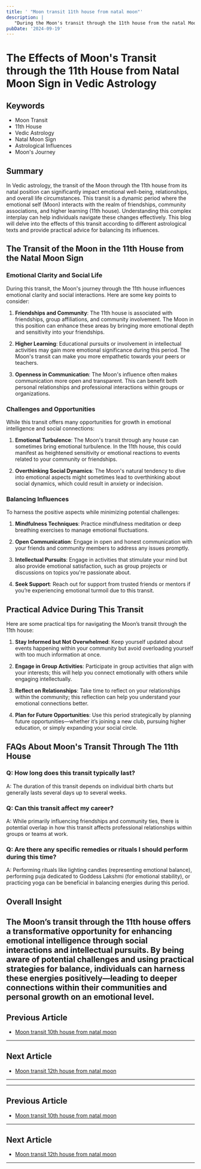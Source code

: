 ```yaml
---
title: ' "Moon transit 11th house from natal moon"'
description: |
   "During the Moon's transit through the 11th house from the natal Moon
pubDate: '2024-09-19'
---
```


# The Effects of Moon's Transit through the 11th House from Natal Moon Sign in Vedic Astrology

## Keywords

- Moon Transit
- 11th House
- Vedic Astrology
- Natal Moon Sign
- Astrological Influences
- Moon's Journey

## Summary

In Vedic astrology, the transit of the Moon through the 11th house from its natal position can significantly impact emotional well-being, relationships, and overall life circumstances. This transit is a dynamic period where the emotional self (Moon) interacts with the realm of friendships, community associations, and higher learning (11th house). Understanding this complex interplay can help individuals navigate these changes effectively. This blog will delve into the effects of this transit according to different astrological texts and provide practical advice for balancing its influences.

## The Transit of the Moon in the 11th House from the Natal Moon Sign

### Emotional Clarity and Social Life

During this transit, the Moon's journey through the 11th house influences emotional clarity and social interactions. Here are some key points to consider:

1. **Friendships and Community**: The 11th house is associated with friendships, group affiliations, and community involvement. The Moon in this position can enhance these areas by bringing more emotional depth and sensitivity into your friendships.
   
2. **Higher Learning**: Educational pursuits or involvement in intellectual activities may gain more emotional significance during this period. The Moon's transit can make you more empathetic towards your peers or teachers.

3. **Openness in Communication**: The Moon's influence often makes communication more open and transparent. This can benefit both personal relationships and professional interactions within groups or organizations.

### Challenges and Opportunities

While this transit offers many opportunities for growth in emotional intelligence and social connections:

1. **Emotional Turbulence**: The Moon's transit through any house can sometimes bring emotional turbulence. In the 11th house, this could manifest as heightened sensitivity or emotional reactions to events related to your community or friendships.

2. **Overthinking Social Dynamics**: The Moon's natural tendency to dive into emotional aspects might sometimes lead to overthinking about social dynamics, which could result in anxiety or indecision.

### Balancing Influences

To harness the positive aspects while minimizing potential challenges:

1. **Mindfulness Techniques**: Practice mindfulness meditation or deep breathing exercises to manage emotional fluctuations.

2. **Open Communication**: Engage in open and honest communication with your friends and community members to address any issues promptly.

3. **Intellectual Pursuits**: Engage in activities that stimulate your mind but also provide emotional satisfaction, such as group projects or discussions on topics you're passionate about.

4. **Seek Support**: Reach out for support from trusted friends or mentors if you’re experiencing emotional turmoil due to this transit.

## Practical Advice During This Transit

Here are some practical tips for navigating the Moon’s transit through the 11th house:

1. **Stay Informed but Not Overwhelmed**: Keep yourself updated about events happening within your community but avoid overloading yourself with too much information at once.

2. **Engage in Group Activities**: Participate in group activities that align with your interests; this will help you connect emotionally with others while engaging intellectually.

3. **Reflect on Relationships**: Take time to reflect on your relationships within the community; this reflection can help you understand your emotional connections better.

4. **Plan for Future Opportunities**: Use this period strategically by planning future opportunities—whether it’s joining a new club, pursuing higher education, or simply expanding your social circle.

## FAQs About Moon's Transit Through The 11th House

### Q: How long does this transit typically last?
A: The duration of this transit depends on individual birth charts but generally lasts several days up to several weeks.

### Q: Can this transit affect my career?
A: While primarily influencing friendships and community ties, there is potential overlap in how this transit affects professional relationships within groups or teams at work.

### Q: Are there any specific remedies or rituals I should perform during this time?
A: Performing rituals like lighting candles (representing emotional balance), performing puja dedicated to Goddess Lakshmi (for emotional stability), or practicing yoga can be beneficial in balancing energies during this period.

## Overall Insight

The Moon’s transit through the 11th house offers a transformative opportunity for enhancing emotional intelligence through social interactions and intellectual pursuits. By being aware of potential challenges and using practical strategies for balance, individuals can harness these energies positively—leading to deeper connections within their communities and personal growth on an emotional level.
---

## Previous Article
- [Moon transit 10th house from natal moon](200110_Moon_transit_10th_house_from_natal_moon.md)

---

## Next Article
- [Moon transit 12th house from natal moon](200112_Moon_transit_12th_house_from_natal_moon.md)

---
---

## Previous Article
- [Moon transit 10th house from natal moon](200110_Moon_transit_10th_house_from_natal_moon.md)

---

## Next Article
- [Moon transit 12th house from natal moon](200112_Moon_transit_12th_house_from_natal_moon.md)

---
